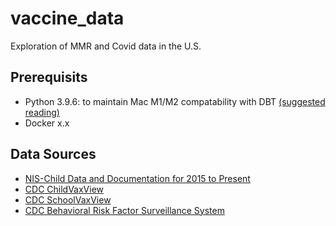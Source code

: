 # vaccine_data
Exploration of MMR and Covid data in the U.S.

## Prerequisits
- Python 3.9.6: to maintain Mac M1/M2 compatability with DBT [(suggested reading)](https://interworks.com/blog/2022/10/12/installing-dbt-with-mac-m1-chips/)
- Docker x.x

## Data Sources
- [NIS-Child Data and Documentation for 2015 to Present](https://www.cdc.gov/vaccines/imz-managers/nis/datasets.html)
- [CDC ChildVaxView](https://www.cdc.gov/vaccines/imz-managers/coverage/childvaxview/index.html)
- [CDC SchoolVaxView](https://www.cdc.gov/vaccines/imz-managers/coverage/schoolvaxview/index.html)
- [CDC Behavioral Risk Factor Surveillance System](https://www.cdc.gov/brfss/data_documentation/index.htm)